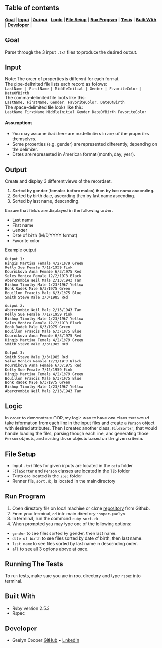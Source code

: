 ## Table of contents
[**Goal**](#goal) |
[**Input**](#input) |
[**Output**](#output) |
[**Logic**](#logic) |
[**File Setup**](#file-setup) |
[**Run Program**](#run-program) |
[**Tests**](#running-the-tests) |
[**Built With**](#built-with) |
[**Developer**](#developer) |

## Goal
Parse through the 3 input `.txt` files to produce the desired output.

## Input  
Note: The order of properties is different for each format.  
The pipe-delimited file lists each record as follows:  
`LastName | FirstName | MiddleInitial | Gender | FavoriteColor | DateOfBirth`  
The comma-delimited file looks like this:  
`LastName, FirstName, Gender, FavoriteColor, DateOfBirth`  
The space-delimited file looks like this:  
`LastName FirstName MiddleInitial Gender DateOfBirth FavoriteColor`

#### Assumptions
- You may assume that there are no delimiters in any of the properties themselves.
- Some properties (e.g. gender) are represented differently, depending on the delimiter.
- Dates are represented in American format (month, day, year).

## Output  
Create and display 3 different views of the recordset.

1. Sorted by gender (females before males) then by last name ascending.
1. Sorted by birth date, ascending then by last name ascending.
1. Sorted by last name, descending.  

Ensure that fields are displayed in the following order:
- Last name
- First name
- Gender
- Date of birth (M/D/YYYY format)
- Favorite color

Example output
```
Output 1:
Hingis Martina Female 4/2/1979 Green
Kelly Sue Female 7/12/1959 Pink
Kournikova Anna Female 6/3/1975 Red
Seles Monica Female 12/2/1973 Black
Abercrombie Neil Male 2/13/1943 Tan
Bishop Timothy Male 4/23/1967 Yellow
Bonk Radek Male 6/3/1975 Green
Bouillon Francis Male 6/3/1975 Blue
Smith Steve Male 3/3/1985 Red
```
```
Output 2:
Abercrombie Neil Male 2/13/1943 Tan
Kelly Sue Female 7/12/1959 Pink
Bishop Timothy Male 4/23/1967 Yellow
Seles Monica Female 12/2/1973 Black
Bonk Radek Male 6/3/1975 Green
Bouillon Francis Male 6/3/1975 Blue
Kournikova Anna Female 6/3/1975 Red
Hingis Martina Female 4/2/1979 Green
Smith Steve Male 3/3/1985 Red
```
```
Output 3:
Smith Steve Male 3/3/1985 Red
Seles Monica Female 12/2/1973 Black
Kournikova Anna Female 6/3/1975 Red
Kelly Sue Female 7/12/1959 Pink
Hingis Martina Female 4/2/1979 Green
Bouillon Francis Male 6/3/1975 Blue
Bonk Radek Male 6/3/1975 Green
Bishop Timothy Male 4/23/1967 Yellow
Abercrombie Neil Male 2/13/1943 Tan
```

## Logic
In order to demonstrate OOP, my logic was to have one class that would take
information from each line in the input files and create a `Person` object with
desired attributes. Then I created another class, `FileSorter`, that would handle loading the files,
parsing though each line, and generating those `Person` objects, and sorting
those objects based on the given criteria.

## File Setup
- Input `.txt` files for given inputs are located in the `data` folder
- `FileSorter` and `Person` classes are located in the `lib` folder
- Tests are located in the `spec` folder
- Runner file, `sort.rb`, is located in the main directory

## Run Program
1. Open directory file on local machine or clone [repository](https://github.com/gaelyn/smart_logic_code_challenge) from Github.
2. From your terminal, `cd` into main directory `cooper-gaelyn`
3. In terminal, run the command `ruby sort.rb`
4. When prompted you may type one of the following options:
- `gender` to see files sorted by gender, then last name.
- `date of birth` to see files sorted by date of birth, then last name.
- `last name` to see files sorted by last name in descending order.
- `all` to see all 3 options above at once.

## Running The Tests
To run tests, make sure you are in root directory and type `rspec` into terminal.

## Built With
- Ruby version 2.5.3
- Rspec

## Developer
* Gaelyn Cooper [GitHub](https://github.com/gaelyn) • [LinkedIn](https://www.linkedin.com/in/gaelyn-cooper/)

